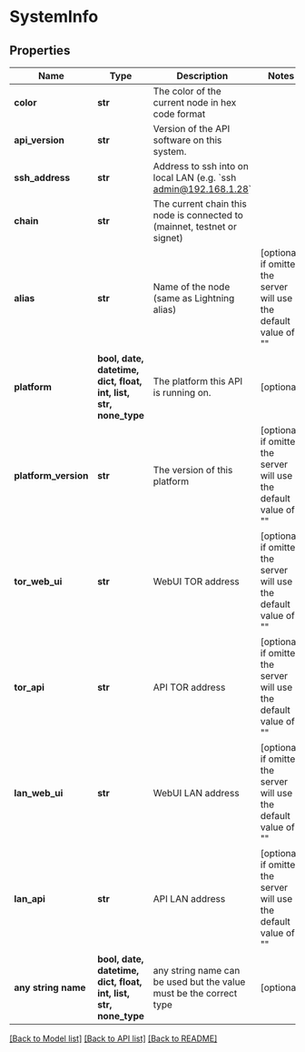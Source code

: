 # SystemInfo


## Properties
Name | Type | Description | Notes
------------ | ------------- | ------------- | -------------
**color** | **str** | The color of the current node in hex code format | 
**api_version** | **str** | Version of the API software on this system. | 
**ssh_address** | **str** | Address to ssh into on local LAN (e.g. &#x60;ssh admin@192.168.1.28&#x60; | 
**chain** | **str** | The current chain this node is connected to (mainnet, testnet or signet) | 
**alias** | **str** | Name of the node (same as Lightning alias) | [optional]  if omitted the server will use the default value of ""
**platform** | **bool, date, datetime, dict, float, int, list, str, none_type** | The platform this API is running on. | [optional] 
**platform_version** | **str** | The version of this platform | [optional]  if omitted the server will use the default value of ""
**tor_web_ui** | **str** | WebUI TOR address | [optional]  if omitted the server will use the default value of ""
**tor_api** | **str** | API TOR address | [optional]  if omitted the server will use the default value of ""
**lan_web_ui** | **str** | WebUI LAN address | [optional]  if omitted the server will use the default value of ""
**lan_api** | **str** | API LAN address | [optional]  if omitted the server will use the default value of ""
**any string name** | **bool, date, datetime, dict, float, int, list, str, none_type** | any string name can be used but the value must be the correct type | [optional]

[[Back to Model list]](../README.md#documentation-for-models) [[Back to API list]](../README.md#documentation-for-api-endpoints) [[Back to README]](../README.md)


